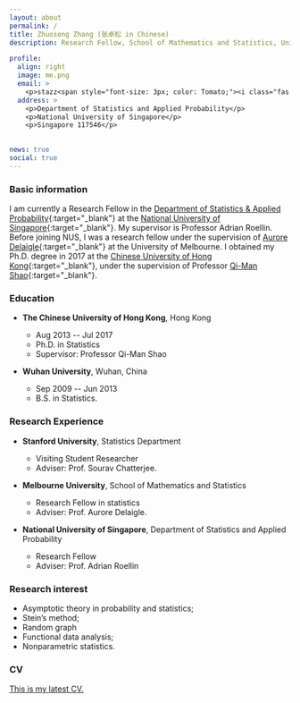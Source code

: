 ```yaml
---
layout: about
permalink: /
title: Zhuosong Zhang (张卓松 in Chinese)
description: Research Fellow, School of Mathematics and Statistics, University of Melbourne. 

profile:
  align: right
  image: me.png
  email: > 
    <p>stazz<span style="font-size: 3px; color: Tomato;"><i class="fas fa-at"></i></span>nus<span style="font-size: 0.01em; color: Tomato;"><i class="fas fa-dot-circle"></i></span>edu<span style="font-size: 0.01em; color: Tomato;"><i class="fas fa-dot-circle"></i></span>sg</p> 
  address: >
    <p>Department of Statistics and Applied Probability</p>
    <p>National University of Singapore</p>
    <p>Singapore 117546</p>
    

news: true
social: true
---
```


### <i class="fas fa-info-circle"></i> Basic information

I am currently a Research Fellow in the [Department of Statistics & Applied Probability](https://www.stat.nus.edu.sg){:target="\_blank"} at the [National University of Singapore](https://www.nus.edu.sg){:target="\_blank"}. My supervisor is Professor Adrian Roellin.
Before joining NUS, I was a research fellow under the supervision of [Aurore Delaigle](https://researchers.ms.unimelb.edu.au/~aurored/){:target="\_blank"} at the University of Melbourne. I obtained my Ph.D. degree in 2017 at the [Chinese University of Hong Kong](https://www.cuhk.edu.hk/english/index.html#){:target="\_blank"}, under the supervision of Professor [Qi-Man Shao](http://www.sta.cuhk.edu.hk/qmshao/public_html/index.html){:target="\_blank"}. 

### <i class="fas fa-graduation-cap"></i> Education 

* **The Chinese University of Hong Kong**, Hong Kong
	- Aug 2013 -- Jul 2017
	- Ph.D. in Statistics
	- Supervisor: Professor Qi-Man Shao

* **Wuhan University**, Wuhan, China
	- Sep 2009 -- Jun 2013
	- B.S. in Statistics.


### <i class="fas fa-microscope"></i> Research Experience
* **Stanford University**, Statistics Department
	- Visiting Student Researcher
	- Adviser: Prof. Sourav Chatterjee.

* **Melbourne University**, School of Mathematics and Statistics
	- Research Fellow in statistics
	- Adviser: Prof. Aurore Delaigle.

* **National University of Singapore**, Department of Statistics and Applied Probability
	- Research Fellow
	- Adviser: Prof. Adrian Roellin

### <span class="fas fa-book-reader"></span> Research interest
* Asymptotic theory in probability and statistics; 
* Stein’s method; 
* Random graph
* Functional data analysis; 
* Nonparametric statistics.

### <i class="fas fa-address-card"></i> CV

[This is my latest CV.](/docs/CV-Zhuosong.pdf)





    
